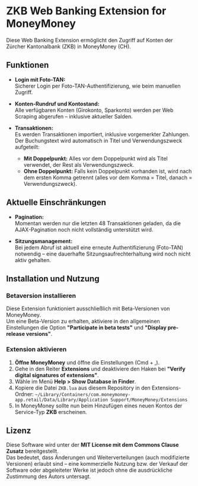 # ZKB Web Banking Extension for MoneyMoney

Diese Web Banking Extension ermöglicht den Zugriff auf Konten der Zürcher Kantonalbank (ZKB) in MoneyMoney (CH).

## Funktionen

- **Login mit Foto-TAN:**  
  Sicherer Login per Foto-TAN-Authentifizierung, wie beim manuellen Zugriff.

- **Konten-Rundruf und Kontostand:**  
  Alle verfügbaren Konten (Girokonto, Sparkonto) werden per Web Scraping abgerufen – inklusive aktueller Salden.

- **Transaktionen:**  
  Es werden Transaktionen importiert, inklusive vorgemerkter Zahlungen.  
  Der Buchungstext wird automatisch in Titel und Verwendungszweck aufgeteilt:  
  - **Mit Doppelpunkt:** Alles vor dem Doppelpunkt wird als Titel verwendet, der Rest als Verwendungszweck.  
  - **Ohne Doppelpunkt:** Falls kein Doppelpunkt vorhanden ist, wird nach dem ersten Komma getrennt (alles vor dem Komma = Titel, danach = Verwendungszweck).

## Aktuelle Einschränkungen

- **Pagination:**  
  Momentan werden nur die letzten 48 Transaktionen geladen, da die AJAX-Pagination noch nicht vollständig unterstützt wird.

- **Sitzungsmanagement:**  
  Bei jedem Abruf ist aktuell eine erneute Authentifizierung (Foto-TAN) notwendig – eine dauerhafte Sitzungsaufrechterhaltung wird noch nicht aktiv gehalten.

## Installation und Nutzung

### Betaversion installieren

Diese Extension funktioniert ausschließlich mit Beta-Versionen von MoneyMoney.  
Um eine Beta-Version zu erhalten, aktiviere in den allgemeinen Einstellungen die Option **"Participate in beta tests"** und **"Display pre-release versions"**.

### Extension aktivieren

1. **Öffne MoneyMoney** und öffne die Einstellungen (Cmd + ,).
2. Gehe in den Reiter **Extensions** und deaktiviere den Haken bei **"Verify digital signatures of extensions"**.
3. Wähle im Menü **Help > Show Database in Finder**.
4. Kopiere die Datei `ZKB.lua` aus diesem Repository in den Extensions-Ordner:
   `~/Library/Containers/com.moneymoney-app.retail/Data/Library/Application Support/MoneyMoney/Extensions`
5. In MoneyMoney sollte nun beim Hinzufügen eines neuen Kontos der Service-Typ **ZKB** erscheinen.

## Lizenz

Diese Software wird unter der **MIT License mit dem Commons Clause Zusatz** bereitgestellt.  
Das bedeutet, dass Änderungen und Weiterverteilungen (auch modifizierte Versionen) erlaubt sind – eine kommerzielle Nutzung bzw. der Verkauf der Software oder abgeleiteter Werke ist jedoch ohne die ausdrückliche Zustimmung des Autors untersagt.
